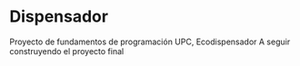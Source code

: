 # Dispensador
Proyecto de fundamentos de programación UPC, Ecodispensador
A seguir construyendo el proyecto final
